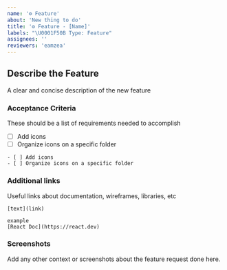 ```yaml
---
name: '⚙️ Feature'
about: 'New thing to do'
title: '⚙️ Feature - [Name]'
labels: "\U0001F50B Type: Feature"
assignees: ''
reviewers: 'eamzea'
---
```


## Describe the Feature

A clear and concise description of the new feature

### Acceptance Criteria

These should be a list of requirements needed to accomplish

- [ ] Add icons
- [ ] Organize icons on a specific folder

```
- [ ] Add icons
- [ ] Organize icons on a specific folder
```

### Additional links

Useful links about documentation, wireframes, libraries, etc

```
[text](link)

example
[React Doc](https://react.dev)
```

### Screenshots

Add any other context or screenshots about the feature request done here.
